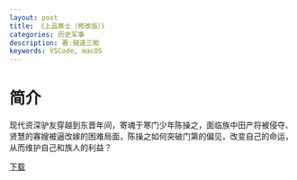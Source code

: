 ```yaml
---
layout: post
title: 《上品寒士（修改版）》
categories: 历史军事
description: 著:贼道三痴
keywords: VSCode, macOS
---
```


# 简介

现代资深驴友穿越到东晋年间，寄魂于寒门少年陈操之，面临族中田产将被侵夺、贤慧的寡嫂被逼改嫁的困难局面，陈操之如何突破门第的偏见，改变自己的命运，从而维护自己和族人的利益？


[下载](http://w.mail.qq.com/cgi-bin/download?mailid=ZL0019_Pt_NqkSMi2QukUUA_Bqjfb8&filename=%E3%80%8A%E4%B8%8A%E5%93%81%E5%AF%92%E5%A3%AB%EF%BC%88%E4%BF%AE%E6%94%B9%E7%89%88%EF%BC%89%E3%80%8B+%E4%BD%9C%E8%80%85%EF%BC%9A%E8%B4%BC%E9%81%93%E4%B8%89%E7%97%B4.txt&sid=UbCSsV-L4g0QnEgpSWvQOPCu,4,qd0NZLThzTlFSUnJvcjdrTEdzUUwtLVJITERIYXE0ciphWDBJd0p6TGsyOF8.&filesymname=6aa804ba18dcc961cde37168828b8ce5)
